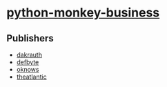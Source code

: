 # [python-monkey-business](https://pypi.org/project/python-monkey-business)



## Publishers
- [dakrauth](https://pypi.org/user/dakrauth)
- [defbyte](https://pypi.org/user/defbyte)
- [oknows](https://pypi.org/user/oknows)
- [theatlantic](https://pypi.org/user/theatlantic)

